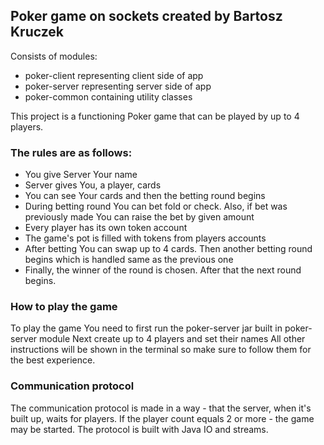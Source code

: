 ## Poker game on sockets created by Bartosz Kruczek ##

Consists of modules:

* poker-client representing client side of app
* poker-server representing server side of app
* poker-common containing utility classes

This project is a functioning Poker game that can be played by up to 4 players.

### The rules are as follows: ###
* You give Server Your name
* Server gives You, a player, cards
* You can see Your cards and then the betting round begins
* During betting round You can bet fold or check. Also, if bet was previously made You can raise the bet by given amount
* Every player has its own token account
* The game's pot is filled with tokens from players accounts
* After betting You can swap up to 4 cards. Then another betting round begins which is handled same as the previous one
* Finally, the winner of the round is chosen. After that the next round begins.


### How to play the game ###
To play the game You need to first run the poker-server jar built in poker-server module Next create up to 4 players and
set their names All other instructions will be shown in the terminal so make sure to follow them for the best experience.
### Communication protocol ###
The communication protocol is made in a way - that the server, when it's built up, waits for players. 
If the player count equals 2 or more - the game may be started. 
The protocol is built with Java IO and streams. 




